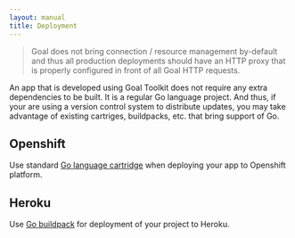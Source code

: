 ```yaml
---
layout: manual
title: Deployment
---
```

> Goal does not bring connection / resource management by-default and thus
> all production deployments should have an HTTP proxy that is properly configured
> in front of all Goal HTTP requests.



An app that is developed using Goal Toolkit does not require any
extra dependencies to be built.
It is a regular Go language project.
And thus, if your are using a version control system to distribute updates,
you may take advantage of existing cartriges, buildpacks, etc.
that bring support of Go.

## Openshift
Use standard [Go language cartridge](https://hub.openshift.com/quickstarts/29-go-language)
when deploying your app to Openshift platform.

## Heroku
Use [Go buildpack](https://devcenter.heroku.com/articles/getting-started-with-go#introduction) for deployment
of your project to Heroku.
